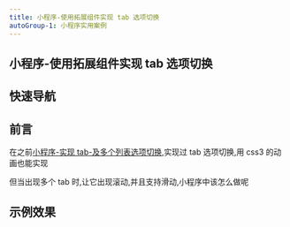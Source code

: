 ```yaml
---
title: 小程序-使用拓展组件实现 tab 选项切换
autoGroup-1: 小程序实用案例
---
```


## 小程序-使用拓展组件实现 tab 选项切换

## 快速导航

<TOC />

## 前言

在之前[小程序-实现 tab-及多个列表选项切换](./tab-list-change),实现过 tab 选项切换,用 css3 的动画也能实现

但当出现多个 tab 时,让它出现滚动,并且支持滑动,小程序中该怎么做呢

## 示例效果

<form-tabScroll />

<footer-FooterLink :isShareLink="true" :isDaShang="true" />
<footer-FeedBack />
<footer-AvoidCopy />